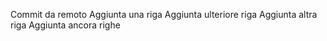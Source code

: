 Commit da remoto
Aggiunta una riga
Aggiunta ulteriore riga
Aggiunta altra riga
Aggiunta ancora righe
